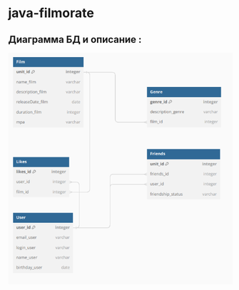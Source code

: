 # java-filmorate
## Диаграмма БД и описание :

![Диаграмма БД](https://github.com/SAleksandrEr/java-filmorate/blob/main/Filmorate_DB_diagram.png)
